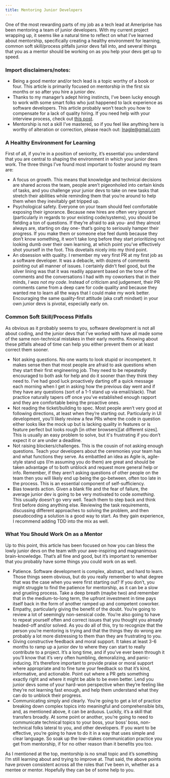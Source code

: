 ```yaml
---
title: Mentoring Junior Developers
---
```


One of the most rewarding parts of my job as a tech lead at Ameriprise has been mentoring a team of junior developers. With my current project wrapping up, it seems like a natural time to reflect on what I’ve learned about mentorship, specifically creating a healthy environment for learning, common soft skill/process pitfalls junior devs fall into, and several things that you as a mentor should be working on as you help your devs get up to speed.

### Import disclaimers/notes:
- Being a good mentor and/or tech lead is a topic worthy of a book or four. This article is primarily focused on mentorship in the first six months or so after you hire a junior dev.
- Thanks to my manager’s adept hiring instincts, I’ve been lucky enough to work with some smart folks who just happened to lack experience as software developers. This article probably won’t teach you how to compensate for a lack of quality hiring. If you need help with your interview process, check out [this post](newTechInterviewApproach.md).
- Mentorship is not a skill I’ve mastered, so if you feel like anything here is worthy of alteration or correction, please reach out: lnagle@gmail.com

### A Healthy Environment for Learning
First of all, if you’re in a position of seniority, it’s essential you understand that you are central to shaping the environment in which your junior devs work. The three things I’ve found most important to foster around my team are:
-  A focus on growth. This means that knowledge and technical decisions are shared across the team, people aren’t pigeonholed into certain kinds of tasks, and you challenge your junior devs to take on new tasks that stretch their abilities while reminding them that you’re around to help them when they inevitably get tripped up.
- Psychological safety. Everyone on your team should feel comfortable exposing their ignorance. Because new hires are often very ignorant (particularly in regards to your existing code/systems), you should be fielding a ton of questions. If they’re afraid to ask you- and they almost always are, starting on day one- that’s going to seriously hamper their progress. If you make them or someone else feel dumb because they don’t know something, it won’t take long before they start prioritizing not looking dumb over their own learning, at which point you’ve effectively shot yourself in the foot. This dovetails nicely into my third point.
- An obsession with quality. I remember my very first PR at my first job as a software developer. It was a debacle, with dozens of comments pointing out all manner of issues. I certainly didn’t feel good, but the silver lining was that it was readily apparent based on the tone of the comments and the conversations I had with my coworkers that in their minds, *I was not my code*. Instead of criticism and judgement, their PR comments came from a deep care for code quality and because they wanted me to learn all the ways that I could make my work better. Encouraging the same quality-first attitude (aka craft mindset) in your own junior devs is pivotal, especially early on.

### Common Soft Skill/Process Pitfalls
As obvious as it probably seems to you, software development is not all about coding, and the junior devs that I’ve worked with have all made some of the same non-technical mistakes in their early months. Knowing about these pitfalls ahead of time can help you either prevent them or at least correct them sooner.
- Not asking questions. No one wants to look stupid or incompetent. It makes sense then that most people are afraid to ask questions when they start their first engineering job. They need to be repeatedly encouraged to both ask for help and do it sooner than they think they need to. I’ve had good luck proactively darting off a quick message each morning when I get in asking how the previous day went and if they have any questions (sort of a 1-1 stand up via email/slack). That practice naturally tapers off once you’ve established enough rapport and they are comfortable being the proactive ones.
- Not reading the ticket/building to spec. Most people aren’t very good at following directions, at least when they’re starting out. Particularly in UI development, you’ll likely review a few PRs where the code in question either looks like the mock up but is lacking quality in features or is feature perfect but looks rough [in other browsers][at different sizes]. This is usually an easy problem to solve, but it's frustrating if you don’t expect it or are under a deadline.
- Not raising blockers/challenges. This is the cousin of not asking enough questions. Teach your developers about the ceremonies your team has and what functions they serve. As embattled an idea as Agile is, agile-style stand ups (I’m assuming you do them) are great and should be taken advantage of to both unblock and request more general help or info. Remember, if they aren’t asking questions of other people on the team then you will likely end up being the go-between, often too late in the process. This is an essential component of self-sufficiency.
- Bias towards action. Given a blank file and the fear of failure, the average junior dev is going to be very motivated to code *something*. This usually doesn’t go very well. Teach them to step back and think first before doing anything else. Reviewing the task requirements, discussing different approaches to solving the problem, and then pseudocoding a solution is a good way to start. As they gain experience, I recommend adding TDD into the mix as well.

### What You Should Work On as a Mentor
Up to this point, this article has been focused on how you can bless the lowly junior devs on the team with your awe-inspiring and magnanimous brain-knowledge. That’s all fine and good, but it’s important to remember that you probably have some things you could work on as well.
- Patience. Software development is complex, abstract, and hard to learn. Those things seem obvious, but do you really remember to what degree that was the case when you were first starting out? If you don’t, you might struggle to find the patience for mentorship, as it can be a slow and grueling process. Take a deep breath (maybe two) and remember that in the medium-to-long term, the upfront investment in time pays itself back in the form of another ramped up and competent coworker.
- Empathy, particularly giving the benefit of the doubt. You’re going to review a lot of seemingly non-sensical code. You’re also going to have to repeat yourself often and correct issues that you thought you already headed-off and/or solved. As you do all of this, try to recognize that the person you’re mentoring is trying and that the things they do wrong are probably a lot more distressing to them than they are frustrating to you.
- Giving constructive feedback and moral support. It takes at least 3-6 months to ramp up a junior dev to where they can start to really contribute to a project. It’s a long time, and if you’ve ever been through it you’ll know that it’s very often humbling, demoralizing, and panic-inducing. It’s therefore important to provide praise or moral support where appropriate and to fine tune your feedback so that it’s kind, informative, and actionable. Point out where a PR gets something exactly right and where it might be able to be even better. Lend you junior devs some of your hard-won perspective when they’re feeling like they’re not learning fast enough, and help them understand what they can do to unblock their progress.
- Communicating simply and clearly. You’re going to get a lot of practice breaking down complex topics into meaningful and comprehensible bits, and, as mentioned above, it can be arduous. Luckily, it’s a skill that transfers broadly. At some point or another, you’re going to need to communicate technical topics to your boss, your boss’ boss, non-technical folks lateral to you, and other developers. If you want to be effective, you’re going to have to do it in a way that uses simple and clear language. So soak up the low-stakes communication practice you get from mentorship, if for no other reason than it benefits you too.

As I mentioned at the top, mentorship is no small topic and it’s something I’m still learning about and trying to improve at. That said, the above points have proven consistent across all the roles that I’ve been in, whether as a mentee or mentor. Hopefully they can be of some help to you.
